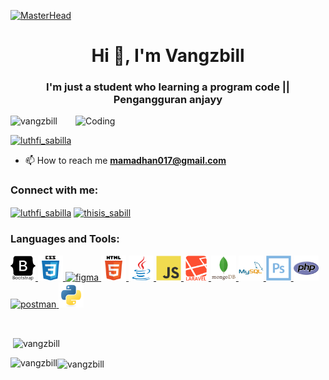 [![MasterHead](https://visme.co/blog/wp-content/uploads/2019/10/animated-presentation-software-header-wide.gif)](https://Vangzbill.io)
<h1 align="center">Hi 👋, I'm Vangzbill</h1>
<h3 align="center">I'm just a student who learning a program code || Pengangguran anjayy</h3>
<img alt="Coding" src="https://media.tenor.com/ITc1hNBSH_wAAAAM/coding-typing.gif" align="right" width="400">

<p align="left"> <img src="https://komarev.com/ghpvc/?username=vangzbill&label=Profile%20views&color=0e75b6&style=flat" alt="vangzbill" /> </p>

<p align="left"> <a href="https://twitter.com/luthfi_sabilla" target="blank"><img src="https://img.shields.io/twitter/follow/luthfi_sabilla?logo=twitter&style=for-the-badge" alt="luthfi_sabilla" /></a> </p>

- 📫 How to reach me **mamadhan017@gmail.com**

<h3 align="left">Connect with me:</h3>
<p align="left">
<a href="https://twitter.com/luthfi_sabilla" target="blank"><img align="center" src="https://raw.githubusercontent.com/rahuldkjain/github-profile-readme-generator/master/src/images/icons/Social/twitter.svg" alt="luthfi_sabilla" height="30" width="40" /></a>
<a href="https://instagram.com/thisis_sabill" target="blank"><img align="center" src="https://raw.githubusercontent.com/rahuldkjain/github-profile-readme-generator/master/src/images/icons/Social/instagram.svg" alt="thisis_sabill" height="30" width="40" /></a>
</p>

<h3 align="left">Languages and Tools:</h3>
<p align="left"> <a href="https://getbootstrap.com" target="_blank" rel="noreferrer"> <img src="https://raw.githubusercontent.com/devicons/devicon/master/icons/bootstrap/bootstrap-plain-wordmark.svg" alt="bootstrap" width="40" height="40"/> </a> <a href="https://www.w3schools.com/css/" target="_blank" rel="noreferrer"> <img src="https://raw.githubusercontent.com/devicons/devicon/master/icons/css3/css3-original-wordmark.svg" alt="css3" width="40" height="40"/> </a> <a href="https://www.figma.com/" target="_blank" rel="noreferrer"> <img src="https://www.vectorlogo.zone/logos/figma/figma-icon.svg" alt="figma" width="40" height="40"/> </a> <a href="https://www.w3.org/html/" target="_blank" rel="noreferrer"> <img src="https://raw.githubusercontent.com/devicons/devicon/master/icons/html5/html5-original-wordmark.svg" alt="html5" width="40" height="40"/> </a> <a href="https://www.java.com" target="_blank" rel="noreferrer"> <img src="https://raw.githubusercontent.com/devicons/devicon/master/icons/java/java-original.svg" alt="java" width="40" height="40"/> </a> <a href="https://developer.mozilla.org/en-US/docs/Web/JavaScript" target="_blank" rel="noreferrer"> <img src="https://raw.githubusercontent.com/devicons/devicon/master/icons/javascript/javascript-original.svg" alt="javascript" width="40" height="40"/> </a> <a href="https://laravel.com/" target="_blank" rel="noreferrer"> <img src="https://raw.githubusercontent.com/devicons/devicon/master/icons/laravel/laravel-plain-wordmark.svg" alt="laravel" width="40" height="40"/> </a> <a href="https://www.mongodb.com/" target="_blank" rel="noreferrer"> <img src="https://raw.githubusercontent.com/devicons/devicon/master/icons/mongodb/mongodb-original-wordmark.svg" alt="mongodb" width="40" height="40"/> </a> <a href="https://www.mysql.com/" target="_blank" rel="noreferrer"> <img src="https://raw.githubusercontent.com/devicons/devicon/master/icons/mysql/mysql-original-wordmark.svg" alt="mysql" width="40" height="40"/> </a> <a href="https://www.photoshop.com/en" target="_blank" rel="noreferrer"> <img src="https://raw.githubusercontent.com/devicons/devicon/master/icons/photoshop/photoshop-line.svg" alt="photoshop" width="40" height="40"/> </a> <a href="https://www.php.net" target="_blank" rel="noreferrer"> <img src="https://raw.githubusercontent.com/devicons/devicon/master/icons/php/php-original.svg" alt="php" width="40" height="40"/> </a> <a href="https://postman.com" target="_blank" rel="noreferrer"> <img src="https://www.vectorlogo.zone/logos/getpostman/getpostman-icon.svg" alt="postman" width="40" height="40"/> </a> <a href="https://www.python.org" target="_blank" rel="noreferrer"> <img src="https://raw.githubusercontent.com/devicons/devicon/master/icons/python/python-original.svg" alt="python" width="40" height="40"/> </a> </p>
<br>

<p>&nbsp;<img align="center" src="https://github-readme-stats.vercel.app/api?username=vangzbill&show_icons=true&locale=en" alt="vangzbill" /></p>

<p><img align="left" src="https://github-readme-stats.vercel.app/api/top-langs?username=vangzbill&show_icons=true&locale=en&layout=compact" alt="vangzbill" /></p>


<p><img align="center" src="https://github-readme-streak-stats.herokuapp.com/?user=vangzbill&" alt="vangzbill" /></p>
